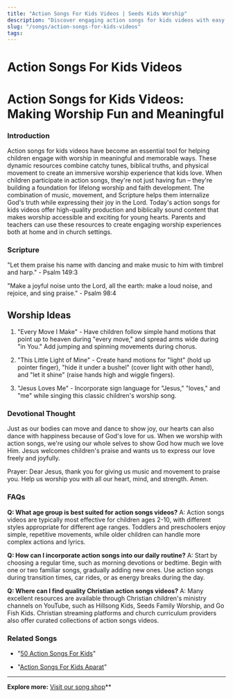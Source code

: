 ```yaml
---
title: "Action Songs For Kids Videos | Seeds Kids Worship"
description: "Discover engaging action songs for kids videos with easy motions and biblical lessons. Perfect for children's worship, Sunday school, and family devotions."
slug: "/songs/action-songs-for-kids-videos"
tags:
---
```


# Action Songs For Kids Videos

# Action Songs for Kids Videos: Making Worship Fun and Meaningful

### Introduction
Action songs for kids videos have become an essential tool for helping children engage with worship in meaningful and memorable ways. These dynamic resources combine catchy tunes, biblical truths, and physical movement to create an immersive worship experience that kids love. When children participate in action songs, they're not just having fun – they're building a foundation for lifelong worship and faith development. The combination of music, movement, and Scripture helps them internalize God's truth while expressing their joy in the Lord. Today's action songs for kids videos offer high-quality production and biblically sound content that makes worship accessible and exciting for young hearts. Parents and teachers can use these resources to create engaging worship experiences both at home and in church settings.

### Scripture
"Let them praise his name with dancing and make music to him with timbrel and harp." - Psalm 149:3

"Make a joyful noise unto the Lord, all the earth: make a loud noise, and rejoice, and sing praise." - Psalm 98:4

## Worship Ideas
1. "Every Move I Make" - Have children follow simple hand motions that point up to heaven during "every move," and spread arms wide during "in You." Add jumping and spinning movements during chorus.

2. "This Little Light of Mine" - Create hand motions for "light" (hold up pointer finger), "hide it under a bushel" (cover light with other hand), and "let it shine" (raise hands high and wiggle fingers).

3. "Jesus Loves Me" - Incorporate sign language for "Jesus," "loves," and "me" while singing this classic children's worship song.

### Devotional Thought
Just as our bodies can move and dance to show joy, our hearts can also dance with happiness because of God's love for us. When we worship with action songs, we're using our whole selves to show God how much we love Him. Jesus welcomes children's praise and wants us to express our love freely and joyfully.

Prayer: Dear Jesus, thank you for giving us music and movement to praise you. Help us worship you with all our heart, mind, and strength. Amen.

### FAQs

**Q: What age group is best suited for action songs videos?**
A: Action songs videos are typically most effective for children ages 2-10, with different styles appropriate for different age ranges. Toddlers and preschoolers enjoy simple, repetitive movements, while older children can handle more complex actions and lyrics.

**Q: How can I incorporate action songs into our daily routine?**
A: Start by choosing a regular time, such as morning devotions or bedtime. Begin with one or two familiar songs, gradually adding new ones. Use action songs during transition times, car rides, or as energy breaks during the day.

**Q: Where can I find quality Christian action songs videos?**
A: Many excellent resources are available through Christian children's ministry channels on YouTube, such as Hillsong Kids, Seeds Family Worship, and Go Fish Kids. Christian streaming platforms and church curriculum providers also offer curated collections of action songs videos.

### Related Songs

- "[50 Action Songs For Kids](/songs/50-action-songs-for-kids/)"

- "[Action Songs For Kids Aparat](/songs/action-songs-for-kids-aparat/)"

---

**Explore more:** [Visit our song shop](https://seedskidsworship.com/shop)**

<!-- Schema Markup -->
<script type="application/ld+json">
{
  "@context": "https://schema.org",
  "@type": "MusicRecording",
  "name": "Action Songs For Kids Videos",
  "byArtist": {
    "@type": "MusicGroup",
    "name": "Seeds Kids Worship"
  },
  "isFamilyFriendly": true,
  "url": "https://seedskidsworship.com/songs/action-songs-for-kids-videos/"
}
</script>